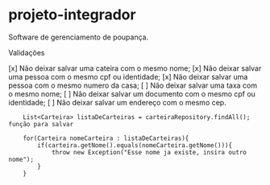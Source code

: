 # projeto-integrador
Software de gerenciamento de poupança.

Validações

[x] Não deixar salvar uma cateira com o mesmo nome;
[x] Não deixar salvar uma pessoa com o mesmo cpf ou identidade;
[x] Não deixar salvar uma pessoa com o mesmo numero da casa;
[ ] Não deixar salvar uma taxa com o mesmo nome;
[ ] Não deixar salvar um documento com o mesmo cpf ou identidade;
[ ] Não deixar salvar um endereço com o mesmo cep.

        List<Carteira> listaDeCarteiras = carteiraRepository.findAll(); função para salvar

        for(Carteira nomeCarteira : listaDeCarteiras){
            if(carteira.getNome().equals(nomeCarteira.getNome())){
                throw new Exception("Esse nome ja existe, insira outro nome");
            }
        }